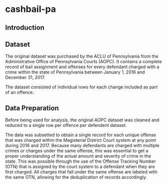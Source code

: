 # cashbail-pa

## Introduction


## Dataset

The original dataset was purchased by the ACLU of Pennsylvania from the Administrative Office of Pennsylvania Courts (AOPC). It contains a complete record of bail assignment and offenses for every defendant charged with a crime within the state of Pennsylvania between January 1, 2016 and December 31, 2017. 

The dataset consisted of individual rows for each change included as part of an offence.

## Data Preparation

Before being used for analysis, the original AOPC dataset was cleaned and reduced to a single row per offence per defendent dataset. 

The data was subsetted to obtain a single record for each unique offense that was charged within the Magisterial District Court system at any point during 2016 and 2017. Because many defendants are charged with multiple crimes or charges under the same offense, this was essential to get a proper understanding of the actual amount and severity of crime in the state. This was possible through the use of the Offense Tracking Number (OTN) that is assigned by the court system to a defendant when they are first charged. All charges that fall under the same offense are labeled with the same OTN, allowing for the deduplication of records accordingly.


